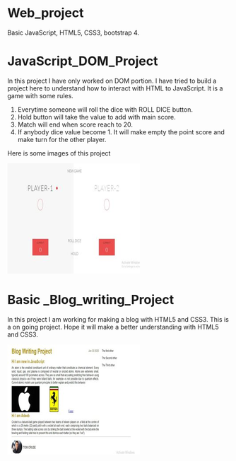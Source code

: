 # Web_project
Basic JavaScript, HTML5, CSS3, bootstrap 4.

# JavaScript_DOM_Project
In this project I have only worked on DOM portion. I have tried to build a project here to understand how to interact with HTML to JavaScript.
It is a game with some rules.
1. Everytime someone will roll the dice with ROLL DICE button.
2. Hold button will take the value to add with main score.
3. Match will end when score reach to 20.
4. If anybody dice value become 1. It will make empty the point score and make turn for the other player.

Here is some images of this project

![alt text](photo/Capture1JPG.jpg)

# Basic _Blog_writing_Project
In this project I am working for making a blog with HTML5 and CSS3. This is a on going project. 
Hope it will make a better understanding with HTML5 and CSS3. 

![alt text](photo/blog.jpg)
